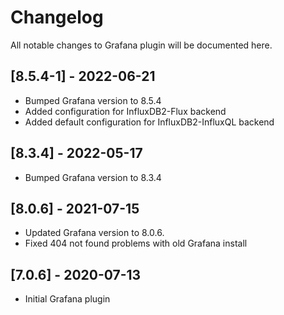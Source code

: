 # Changelog
All notable changes to Grafana plugin will be documented here.

## [8.5.4-1] - 2022-06-21
- Bumped Grafana version to 8.5.4
- Added configuration for InfluxDB2-Flux backend
- Added default configuration for InfluxDB2-InfluxQL backend

## [8.3.4] - 2022-05-17
- Bumped Grafana version to 8.3.4

## [8.0.6] - 2021-07-15
- Updated Grafana version to 8.0.6.
- Fixed 404 not found problems with old Grafana install

## [7.0.6] - 2020-07-13
- Initial Grafana plugin
